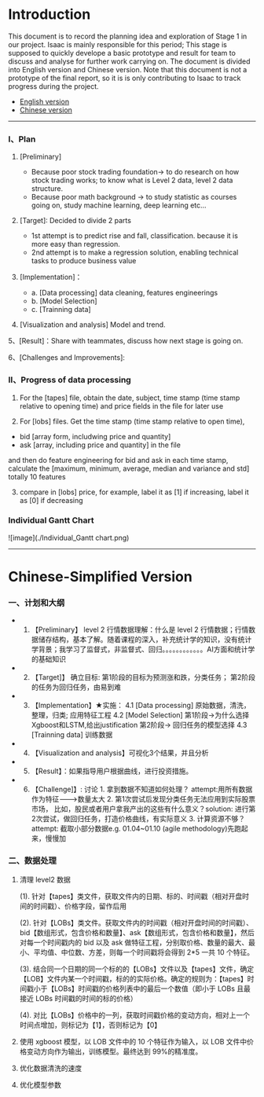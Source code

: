 # Introduction
This document is to record the planning idea and exploration of Stage 1 in our project. Isaac is mainly responsible for this period;
This stage is supposed to quickly develope a basic prototype and result for team to discuss and analyse for further work carrying on.
The document is divided into English version and Chinese version. Note that this document is not a prototype of the final report, 
so it is is only contributing to Isaac to track progress during the project.

- [English version](#jumpToE)
- [Chinese version](#jumpToC)


---

<span id = "jumpToE"></span>
### Ⅰ、Plan
1. [Preliminary] 
    - Because poor stock trading foundation-> to do research on how stock trading works; to know what is Level 2 data, level 2 data structure. 
    - Because poor math background -> to study statistic as courses going on, study machine learning, deep learning etc...
2. [Target]: Decided to divide 2 parts
    - 1st attempt is to predict rise and fall, classification. because it is more easy than regression. 
    - 2nd attempt is to make a regression solution, enabling technical tasks to produce business value
3. [Implementation]：
    - a. [Data processing] data cleaning, features engineerings
    - b. [Model Selection] 
    - c. [Trainning data] 
	
4. [Visualization and analysis] Model and trend.

5、[Result]：Share with teammates, discuss how next stage is going on.

6、[Challenges and Improvements]: 

### Ⅱ、Progress  of data  processing

1. For the [tapes] file, obtain the date, subject, time stamp (time stamp relative to opening time) and price fields in the file for later use

2. For [lobs] files. Get the time stamp (time stamp relative to open time),
- bid [array form, includwing price and quantity]
- ask [array, including price and quantity] in the file

and then do feature engineering for bid and ask in each time stamp, 
calculate the [maximum, minimum, average, median and variance and std]
totally 10 features

3. compare in [lobs] price, for example,  label it as [1] if increasing, label it as [0] if decreasing



### Individual Gantt Chart 
![image](./Individual_Gantt chart.png)

---
# <span id = "jumpToC">Chinese-Simplified Version</span>

### 一、计划和大纲

- 1. 【Preliminary】 
level 2 行情数据理解：什么是 level 2 行情数据；行情数据储存结构，基本了解。随着课程的深入，补充统计学的知识，没有统计学背景；我学习了监督式，非监督式、回归。。。。。。。。。。。。AI方面和统计学的基础知识
- 2. 【Target]】 确立目标:
        第1阶段的目标为预测涨和跌，分类任务；
        第2阶段的任务为回归任务，由易到难
- 3. 【Implementation】★实施：
         4.1 [Data processing] 原始数据，清洗，整理，归类; 应用特征工程
         4.2 [Model Selection] 第1阶段->为什么选择Xgboost和LSTM,给出justification
                               第2阶段-> 回归任务的模型选择
         4.3 [Trainning data]  训练数据
- 4. 【Visualization and analysis】可视化3个结果，并且分析

- 5. 【Result】：如果指导用户根据曲线，进行投资措施。

- 6. 【Challenge]】: 讨论 1. 拿到数据不知道如何处理？ attempt:用所有数据作为特征--->数量太大
                        2. 第1次尝试后发现分类任务无法应用到实际股票市场，
                         比如，股民或者用户拿我产出的这些有什么意义？solution: 进行第2次尝试，做回归任务，打造价格曲线，有实际意义
                         3. 计算资源不够？ attempt: 截取小部分数据e.g. 01.04~01.10 (agile methodology)先跑起来，慢慢加

### 二、数据处理

1. 清理 level2 数据
    
    (1). 针对【tapes】类文件，获取文件内的日期、标的、时间戳（相对开盘时间的时间戳）、价格字段，留作后用
    
    (2). 针对【LOBs】类文件。获取文件内的时间戳（相对开盘时间的时间戳）、bid【数组形式，包含价格和数量】、ask【数组形式，包含价格和数量】，然后对每一个时间戳内的 bid 以及 ask 做特征工程，分别取价格、数量的最大、最小、平均值、中位数、方差，则每一个时间戳将会得到 2\*5 一共 10 个特征。

    (3). 结合同一个日期的同一个标的的【LOBs】文件以及【tapes】文件，确定【LOB】文件内某一个时间戳，标的的实际价格。确定的规则为：【tapes】时间戳小于【LOBs】时间戳的价格列表中的最后一个数值（即小于 LOBs 且最接近 LOBs 时间戳的时间的标的价格）

    (4). 对比【LOBs】价格中的一列，获取时间戳价格的变动方向，相对上一个时间点增加，则标记为【1】，否则标记为【0】

2. 使用 xgboost 模型，以 LOB 文件中的 10 个特征作为输入，以 LOB 文件中价格变动方向作为输出，训练模型。最终达到 99%的精准度。

3. 优化数据清洗的速度

4. 优化模型参数





